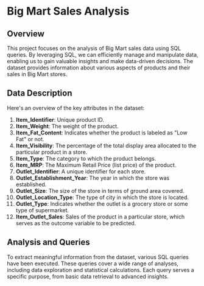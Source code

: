 # Big Mart Sales Analysis

## Overview
This project focuses on the analysis of Big Mart sales data using SQL queries. By leveraging SQL, we can efficiently manage and manipulate data, enabling us to gain valuable insights and make data-driven decisions. The dataset provides information about various aspects of products and their sales in Big Mart stores.

## Data Description
Here's an overview of the key attributes in the dataset:

1. **Item_Identifier**: Unique product ID.
2. **Item_Weight**: The weight of the product.
3. **Item_Fat_Content**: Indicates whether the product is labeled as "Low Fat" or not.
4. **Item_Visibility**: The percentage of the total display area allocated to the particular product in a store.
5. **Item_Type**: The category to which the product belongs.
6. **Item_MRP**: The Maximum Retail Price (list price) of the product.
7. **Outlet_Identifier**: A unique identifier for each store.
8. **Outlet_Establishment_Year**: The year in which the store was established.
9. **Outlet_Size**: The size of the store in terms of ground area covered.
10. **Outlet_Location_Type**: The type of city in which the store is located.
11. **Outlet_Type**: Indicates whether the outlet is a grocery store or some type of supermarket.
12. **Item_Outlet_Sales**: Sales of the product in a particular store, which serves as the outcome variable to be predicted.

## Analysis and Queries
To extract meaningful information from the dataset, various SQL queries have been executed. These queries cover a wide range of analyses, including data exploration and statistical calculations. Each query serves a specific purpose, from basic data retrieval to advanced insights.

